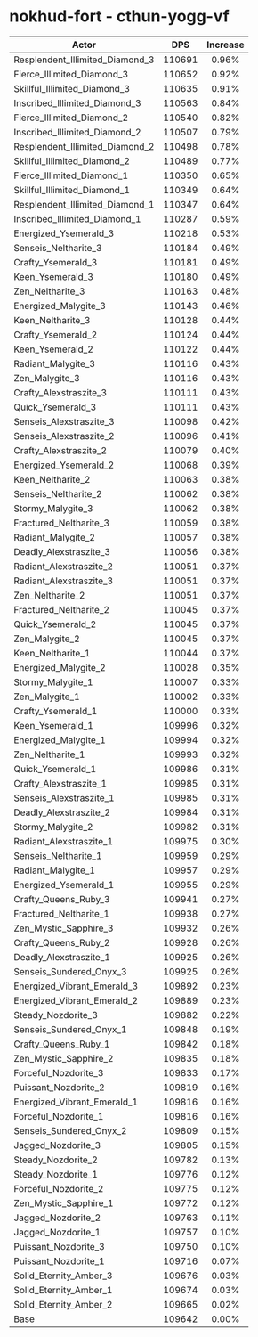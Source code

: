 # nokhud-fort - cthun-yogg-vf
| Actor | DPS | Increase |
|---|:---:|:---:|
|Resplendent_Illimited_Diamond_3|110691|0.96%|
|Fierce_Illimited_Diamond_3|110652|0.92%|
|Skillful_Illimited_Diamond_3|110635|0.91%|
|Inscribed_Illimited_Diamond_3|110563|0.84%|
|Fierce_Illimited_Diamond_2|110540|0.82%|
|Inscribed_Illimited_Diamond_2|110507|0.79%|
|Resplendent_Illimited_Diamond_2|110498|0.78%|
|Skillful_Illimited_Diamond_2|110489|0.77%|
|Fierce_Illimited_Diamond_1|110350|0.65%|
|Skillful_Illimited_Diamond_1|110349|0.64%|
|Resplendent_Illimited_Diamond_1|110347|0.64%|
|Inscribed_Illimited_Diamond_1|110287|0.59%|
|Energized_Ysemerald_3|110218|0.53%|
|Senseis_Neltharite_3|110184|0.49%|
|Crafty_Ysemerald_3|110181|0.49%|
|Keen_Ysemerald_3|110180|0.49%|
|Zen_Neltharite_3|110163|0.48%|
|Energized_Malygite_3|110143|0.46%|
|Keen_Neltharite_3|110128|0.44%|
|Crafty_Ysemerald_2|110124|0.44%|
|Keen_Ysemerald_2|110122|0.44%|
|Radiant_Malygite_3|110116|0.43%|
|Zen_Malygite_3|110116|0.43%|
|Crafty_Alexstraszite_3|110111|0.43%|
|Quick_Ysemerald_3|110111|0.43%|
|Senseis_Alexstraszite_3|110098|0.42%|
|Senseis_Alexstraszite_2|110096|0.41%|
|Crafty_Alexstraszite_2|110079|0.40%|
|Energized_Ysemerald_2|110068|0.39%|
|Keen_Neltharite_2|110063|0.38%|
|Senseis_Neltharite_2|110062|0.38%|
|Stormy_Malygite_3|110062|0.38%|
|Fractured_Neltharite_3|110059|0.38%|
|Radiant_Malygite_2|110057|0.38%|
|Deadly_Alexstraszite_3|110056|0.38%|
|Radiant_Alexstraszite_2|110051|0.37%|
|Radiant_Alexstraszite_3|110051|0.37%|
|Zen_Neltharite_2|110051|0.37%|
|Fractured_Neltharite_2|110045|0.37%|
|Quick_Ysemerald_2|110045|0.37%|
|Zen_Malygite_2|110045|0.37%|
|Keen_Neltharite_1|110044|0.37%|
|Energized_Malygite_2|110028|0.35%|
|Stormy_Malygite_1|110007|0.33%|
|Zen_Malygite_1|110002|0.33%|
|Crafty_Ysemerald_1|110000|0.33%|
|Keen_Ysemerald_1|109996|0.32%|
|Energized_Malygite_1|109994|0.32%|
|Zen_Neltharite_1|109993|0.32%|
|Quick_Ysemerald_1|109986|0.31%|
|Crafty_Alexstraszite_1|109985|0.31%|
|Senseis_Alexstraszite_1|109985|0.31%|
|Deadly_Alexstraszite_2|109984|0.31%|
|Stormy_Malygite_2|109982|0.31%|
|Radiant_Alexstraszite_1|109975|0.30%|
|Senseis_Neltharite_1|109959|0.29%|
|Radiant_Malygite_1|109957|0.29%|
|Energized_Ysemerald_1|109955|0.29%|
|Crafty_Queens_Ruby_3|109941|0.27%|
|Fractured_Neltharite_1|109938|0.27%|
|Zen_Mystic_Sapphire_3|109932|0.26%|
|Crafty_Queens_Ruby_2|109928|0.26%|
|Deadly_Alexstraszite_1|109925|0.26%|
|Senseis_Sundered_Onyx_3|109925|0.26%|
|Energized_Vibrant_Emerald_3|109892|0.23%|
|Energized_Vibrant_Emerald_2|109889|0.23%|
|Steady_Nozdorite_3|109882|0.22%|
|Senseis_Sundered_Onyx_1|109848|0.19%|
|Crafty_Queens_Ruby_1|109842|0.18%|
|Zen_Mystic_Sapphire_2|109835|0.18%|
|Forceful_Nozdorite_3|109833|0.17%|
|Puissant_Nozdorite_2|109819|0.16%|
|Energized_Vibrant_Emerald_1|109816|0.16%|
|Forceful_Nozdorite_1|109816|0.16%|
|Senseis_Sundered_Onyx_2|109809|0.15%|
|Jagged_Nozdorite_3|109805|0.15%|
|Steady_Nozdorite_2|109782|0.13%|
|Steady_Nozdorite_1|109776|0.12%|
|Forceful_Nozdorite_2|109775|0.12%|
|Zen_Mystic_Sapphire_1|109772|0.12%|
|Jagged_Nozdorite_2|109763|0.11%|
|Jagged_Nozdorite_1|109757|0.10%|
|Puissant_Nozdorite_3|109750|0.10%|
|Puissant_Nozdorite_1|109716|0.07%|
|Solid_Eternity_Amber_3|109676|0.03%|
|Solid_Eternity_Amber_1|109674|0.03%|
|Solid_Eternity_Amber_2|109665|0.02%|
|Base|109642|0.00%|
